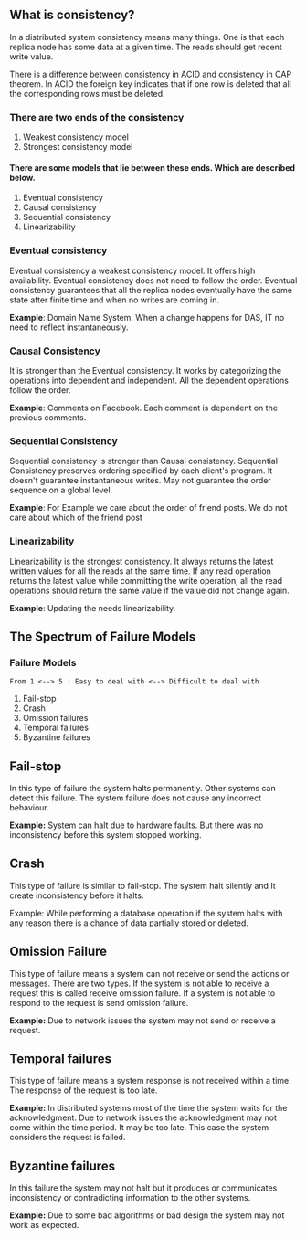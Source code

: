 ## What is consistency?
In a distributed system consistency means many things. One is that each replica node has some data at a given time. 
The reads should get recent write value.

There is a difference between consistency in ACID and consistency in CAP theorem.
In ACID the foreign key indicates that if one row is deleted that all the corresponding rows must be deleted.

### There are two ends of the consistency
1. Weakest consistency model
2. Strongest consistency model

#### There are some models that lie between these ends. Which are described below.
1. Eventual consistency
2. Causal consistency
3. Sequential consistency
4. Linearizability

### Eventual consistency
Eventual consistency a weakest consistency model. It offers high availability. Eventual consistency does not need to 
follow the order. Eventual consistency guarantees that all the replica nodes eventually have the same state after 
finite time and when no writes are coming in.

**Example**: Domain Name System. When a change happens for DAS, IT no need to reflect instantaneously.

### Causal Consistency
It is stronger than the Eventual consistency. It works by categorizing the operations into dependent and independent.
All the dependent operations follow the order.

**Example**: Comments on Facebook. Each comment is dependent on the previous comments.

### Sequential Consistency
Sequential consistency is stronger than Causal consistency. Sequential Consistency preserves ordering specified by each
client's program. It doesn't guarantee instantaneous writes. May not guarantee the order sequence on a global level.

**Example**: For Example we care about the order of friend posts. We do not care about which of the friend post

### Linearizability
Linearizability is the strongest consistency. It always returns the latest written values for all the reads at the same 
time. If any read operation returns the latest value while committing the write operation, all the read operations 
should return the same value if the value did not change again.

**Example**: Updating the needs linearizability.

## The Spectrum of Failure Models
### Failure Models
    From 1 <--> 5 : Easy to deal with <--> Difficult to deal with
1. Fail-stop
2. Crash
3. Omission failures
4. Temporal failures
5. Byzantine failures

## Fail-stop
In this type of failure the system halts permanently. Other systems can detect this failure. The system failure does 
not cause any incorrect behaviour.

**Example:** System can halt due to hardware faults. But there was no inconsistency before this system stopped working.

## Crash
This type of failure is similar to fail-stop. The system halt silently and It create inconsistency before it halts.

Example: While performing a database operation if the system halts with any reason there is a chance of data partially 
stored or deleted.

## Omission Failure
This type of failure means a system can not receive or send the actions or messages. There are two types. If the system 
is not able to receive a request this is called receive omission failure. If a system is not able to respond to the 
request is send omission failure.

**Example:** Due to network issues the system may not send or receive a request.

## Temporal failures
This type of failure means a system response is not received within a time. The response of the request is too late.

**Example:** In distributed systems most of the time the system waits for the acknowledgment. Due to network issues the 
acknowledgment may not come within the time period. It may be too late. This case the system considers the request is failed.

## Byzantine failures
In this failure the system may not halt but it produces or communicates inconsistency or contradicting information to
the other systems.

**Example:** Due to some bad algorithms or bad design the system may not work as expected. 



